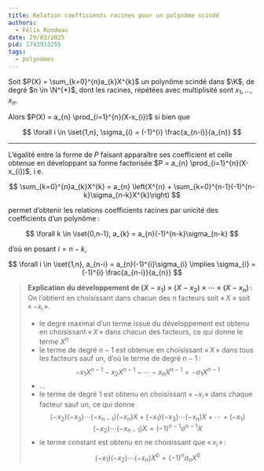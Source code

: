 ```yaml
---
title: Relation coefficients racines pour un polynôme scindé
authors:
  - Félix Rondeau
date: 29/03/2025
pid: 1743933255
tags:
  - polynômes
---
```


Soit $P(X) = \sum_{k=0}^{n}a_{k}X^{k}$ un polynôme scindé dans $\K$, de degré $n \in \N^{*}$, dont les racines, répétées avec multiplisité sont $x_{1}, \ldots, x_{n}$.

Alors $P(X) = a_{n} \prod_{i=1}^{n}(X-x_{i})$ si bien que

$$
    \forall i \in \iset{1,n}, \sigma_{i} = (-1)^{i} \frac{a_{n-i}}{a_{n}}
$$

---

L’égalité entre la forme de $P$ faisant apparaître ses coefficient et celle obtenue en développant sa forme factorisée $P = a_{n} \prod_{i=1}^{n}(X-x_{i})$, i.e.

$$
    \sum_{k=0}^{n}a_{k}X^{k} = a_{n} \left(X^{n} + \sum_{k=0}^{n-1}(-1)^{n-k}\sigma_{n-k}X^{k}\right)
$$

permet d’obtenir les relations coefficients racines par unicité des coefficients d’un polynôme :

$$
    \forall k \in \iset{0,n-1}, a_{k} = a_{n}(-1)^{n-k}\sigma_{n-k}
$$

d’où en posant $i=n-k$,

$$
    \forall i \in \iset{1,n}, a_{n-i} = a_{n}(-1)^{i}\sigma_{i} \implies \sigma_{i} = (-1)^{i} \frac{a_{n-i}}{a_{n}}
$$

> **Explication du développement de $(X-x_{1})\times (X-x_{2}) \times \cdots \times (X-x_{n})$ :**
> On l’obtient en choisissant dans chacun des $n$ facteurs soit « $X$ » soit « $-x_{i}$ ».
>
> - le degré maximal d’un terme issue du développement est obtenu en choisissant « $X$ » dans chacun des facteurs, ce qui donne le terme $X^{n}$
> - le terme de degré $n-1$ est obtenue en choisissant « $X$ » dans tous les facteurs sauf un, d’où le terme de degré $n-1$ :
>   $$
>     -x_{1}X^{n-1} - x_{2}X^{n-1} - \cdots - x_{n}X^{n-1} = -\sigma_{1}X^{n-1}
>   $$
> - ...
> - le terme de degré 1 est obtenu en choisissant « $-x_{i}$ » dans chaque facteur sauf un, ce qui donne
>   $$
>      (-x_{2})(-x_{3}) \cdots (-x_{n-1})(-x_{n})X + (-x_{1})(-x_{3})\cdots (-x_{n})X + \cdots + (-x_{1})(-x_{2})\cdots(-x_{n-1})X = (-1)^{n-1}\sigma^{n-1}X
>   $$
> - le terme constant est obtenu en ne choisissant que « $x_{i}$ » :
>   $$
>      (-x_{1})(-x_{2})\cdots(-x_{n})X^{0} = (-1)^{n}\sigma_{n}X^{0}
>   $$

